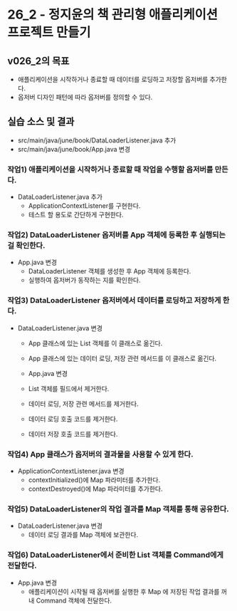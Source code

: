 # 26_2 - 정지윤의 책 관리형 애플리케이션 프로젝트 만들기

## v026_2의 목표

- 애플리케이션을 시작하거나 종료할 때 데이터를 로딩하고 저장할 옵저버를 추가한다.
- 옵저버 디자인 패턴에 따라 옵저버를 정의할 수 있다.

## 실습 소스 및 결과

- src/main/java/june/book/DataLoaderListener.java 추가
- src/main/java/june/book/App.java 변경

### 작업1) 애플리케이션을 시작하거나 종료할 때 작업을 수행할 옵저버를 만든다.

- DataLoaderListener.java 추가
  - ApplicationContextListener를 구현한다.
  - 테스트 할 용도로 간단하게 구현한다. 
  
### 작업2) DataLoaderListener 옵저버를 App 객체에 등록한 후 실행되는 걸 확인한다.

- App.java 변경
  - DataLoaderListener 객체를 생성한 후 App 객체에 등록한다.
  - 실행하여 옵저버가 동작하는 지를 확인한다.

### 작업3) DataLoaderListener 옵저버에서 데이터를 로딩하고 저장하게 한다.

- DataLoaderListener.java 변경
  - App 클래스에 있는 List 객체를 이 클래스로 옮긴다.
  - App 클래스에 있는 데이터 로딩, 저장 관련 메서드를 이 클래스로 옮긴다.

  - App.java 변경
  - List 객체를 필드에서 제거한다.
  - 데이터 로딩, 저장 관련 메서드를 제거한다.
  - 데이터 로딩 호출 코드를 제거한다.
  - 데이터 저장 호출 코드를 제거한다.
  
### 작업4) App 클래스가 옵저버의 결과물을 사용할 수 있게 한다.

- ApplicationContextListener.java 변경
  - contextInitialized()에 Map 파라미터를 추가한다.
  - contextDestroyed()에 Map 파라미터를 추가한다.
  
### 작업5) DataLoaderListener의 작업 결과를 Map 객체를 통해 공유한다.

- DataLoaderListener.java 변경
  - 데이터 로딩 결과를 Map 객체에 보관한다.

### 작업6) DataLoaderListener에서 준비한 List 객체를 Command에게 전달한다.

- App.java 변경
  - 애플리케이션이 시작될 때 옵저버를 실행한 후 Map 에 저장된 작업 결과를 꺼내
    Command 객체에 전달한다.